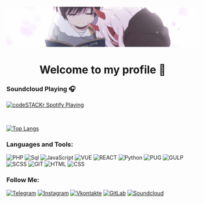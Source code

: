 [![Header](https://github.com/kah3vich/kah3vich/blob/main/assets/visuals-000825219022-zIEeS9-t1240x260.jpg)](https://github.com/kah3vich)

<h1 align="center">Welcome to my profile 👋</h1> 


### Soundcloud Playing 🎧

[<img src="https://now-playing-codestackr.vercel.app/api/spotify-playing" alt="codeSTACKr Spotify Playing" width="350" />](https://soundcloud.com/kah3vich/sets/chaos)

<br />

[![Top Langs](https://github-readme-stats.vercel.app/api/top-langs/?username=kah3vich&layout=compact)](https://github.com/kah3vich/github-readme-stats)


### Languages and Tools:

![PHP](https://img.shields.io/badge/-PHP-090909?style=for-the-badge&logo=PHP&logoColor=8892BF)
![Sql](https://img.shields.io/badge/-Sql-090909?style=for-the-badge&logo=mysql&logoColor=00648B)
![JavaScript](https://img.shields.io/badge/-JavaScript-090909?style=for-the-badge&logo=JavaScript&logoColor=E9D54D)
![VUE](https://img.shields.io/badge/-vue-090909?style=for-the-badge&logo=vue.js&logoColor=00648B)
![REACT](https://img.shields.io/badge/-REACT-090909?style=for-the-badge&logo=REACT&logoColor=00648B)
![Python](https://img.shields.io/badge/-Python-090909?style=for-the-badge&logo=Python&logoColor=ff0)
![PUG](https://img.shields.io/badge/-PUG-090909?style=for-the-badge&logo=PUG)
![GULP](https://img.shields.io/badge/-GULP-090909?style=for-the-badge&logo=GULP)
![SCSS](https://img.shields.io/badge/-SCSS-090909?style=for-the-badge&logo=sass)
![GIT](https://img.shields.io/badge/-GIT-090909?style=for-the-badge&logo=GIT)
![HTML](https://img.shields.io/badge/-HTML-090909?style=for-the-badge&logo=HTML5)
![CSS](https://img.shields.io/badge/-CSS-090909?style=for-the-badge&logo=CSS3&logoColor=00bfff)

### Follow Me:

[![Telegram](https://img.shields.io/badge/-Telegram-090909?style=for-the-badge&logo=telegram&logoColor=27A0D9)](https://t.me/kah3vich)
[![Instagram](https://img.shields.io/badge/-Instagram-090909?style=for-the-badge&logo=instagram&logoColor=B4068E)](https://www.instagram.com/kah3vich_)
[![Vkontakte](https://img.shields.io/badge/-Vkontakte-090909?style=for-the-badge&logo=Vk&logoColor=4F7DB3)](https://vk.com/kah3vich)
[![GitLab](https://img.shields.io/badge/-GitLab-090909?style=for-the-badge&logo=Gitlab&logoColor=1195F5)](https://gitlab.com/kah3vich)
[![Soundcloud](https://img.shields.io/badge/-Soundcloud-090909?style=for-the-badge&logo=Soundcloud&logoColor=f30)](https://soundcloud.com/kah3vich)



